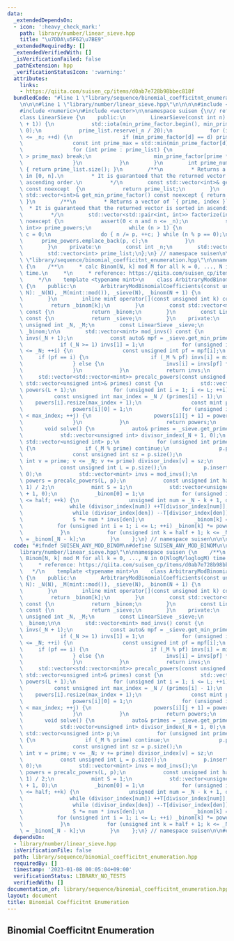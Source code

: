 ```yaml
---
data:
  _extendedDependsOn:
  - icon: ':heavy_check_mark:'
    path: library/number/linear_sieve.hpp
    title: "\u7DDA\u5F62\u7BE9"
  _extendedRequiredBy: []
  _extendedVerifiedWith: []
  _isVerificationFailed: false
  _pathExtension: hpp
  _verificationStatusIcon: ':warning:'
  attributes:
    links:
    - https://qiita.com/suisen_cp/items/d0ab7e728b98bbec818f
  bundledCode: "#line 1 \"library/sequence/binomial_coefficitnt_enumeration.hpp\"\n\
    \n\n\n#line 1 \"library/number/linear_sieve.hpp\"\n\n\n\n#include <cassert>\n\
    #include <numeric>\n#include <vector>\n\nnamespace suisen {\n// referece: https://37zigen.com/linear-sieve/\n\
    class LinearSieve {\n    public:\n        LinearSieve(const int n) : _n(n), min_prime_factor(std::vector<int>(n\
    \ + 1)) {\n            std::iota(min_prime_factor.begin(), min_prime_factor.end(),\
    \ 0);\n            prime_list.reserve(_n / 20);\n            for (int d = 2; d\
    \ <= _n; ++d) {\n                if (min_prime_factor[d] == d) prime_list.push_back(d);\n\
    \                const int prime_max = std::min(min_prime_factor[d], _n / d);\n\
    \                for (int prime : prime_list) {\n                    if (prime\
    \ > prime_max) break;\n                    min_prime_factor[prime * d] = prime;\n\
    \                }\n            }\n        }\n        int prime_num() const noexcept\
    \ { return prime_list.size(); }\n        /**\n         * Returns a vector of primes\
    \ in [0, n].\n         * It is guaranteed that the returned vector is sorted in\
    \ ascending order.\n         */\n        const std::vector<int>& get_prime_list()\
    \ const noexcept  {\n            return prime_list;\n        }\n        const\
    \ std::vector<int>& get_min_prime_factor() const noexcept { return min_prime_factor;\
    \ }\n        /**\n         * Returns a vector of `{ prime, index }`.\n       \
    \  * It is guaranteed that the returned vector is sorted in ascending order.\n\
    \         */\n        std::vector<std::pair<int, int>> factorize(int n) const\
    \ noexcept {\n            assert(0 < n and n <= _n);\n            std::vector<std::pair<int,\
    \ int>> prime_powers;\n            while (n > 1) {\n                int p = min_prime_factor[n],\
    \ c = 0;\n                do { n /= p, ++c; } while (n % p == 0);\n          \
    \      prime_powers.emplace_back(p, c);\n            }\n            return prime_powers;\n\
    \        }\n    private:\n        const int _n;\n        std::vector<int> min_prime_factor;\n\
    \        std::vector<int> prime_list;\n};\n} // namespace suisen\n\n\n#line 5\
    \ \"library/sequence/binomial_coefficitnt_enumeration.hpp\"\n\nnamespace suisen\
    \ {\n    /**\n     * calc Binom[N, k] mod M for all k = 0, ..., N in O(NlogM/loglogM)\
    \ time.\n     *\n     * reference: https://qiita.com/suisen_cp/items/d0ab7e728b98bbec818f\n\
    \     */\n    template <typename mint>\n    class ArbitraryModBinomialCoefficients\
    \ {\n    public:\n        ArbitraryModBinomialCoefficients(const unsigned int\
    \ N): _N(N), _M(mint::mod()), _sieve(N), _binom(N + 1) {\n            solve();\n\
    \        }\n        inline mint operator[](const unsigned int k) const {\n   \
    \         return _binom[k];\n        }\n        const std::vector<mint>& get_coeffs()\
    \ const {\n            return _binom;\n        }\n        const LinearSieve& get_sieve()\
    \ const {\n            return _sieve;\n        }\n    private:\n        const\
    \ unsigned int _N, _M;\n        const LinearSieve _sieve;\n        std::vector<mint>\
    \ _binom;\n\n        std::vector<mint> mod_invs() const {\n            std::vector<mint>\
    \ invs(_N + 1);\n            const auto& mpf = _sieve.get_min_prime_factor();\n\
    \            if (_N >= 1) invs[1] = 1;\n            for (unsigned int i = 2; i\
    \ <= _N; ++i) {\n                const unsigned int pf = mpf[i];\n           \
    \     if (pf == i) {\n                    if (_M % pf) invs[i] = mint(i).inv();\n\
    \                } else {\n                    invs[i] = invs[pf] * invs[i / pf];\n\
    \                }\n            }\n            return invs;\n        }\n\n   \
    \     std::vector<std::vector<mint>> precalc_powers(const unsigned int L, const\
    \ std::vector<unsigned int>& primes) const {\n            std::vector<std::vector<mint>>\
    \ powers(L + 1);\n            for (unsigned int i = 1; i <= L; ++i) {\n      \
    \          const unsigned int max_index = _N / (primes[i] - 1);\n            \
    \    powers[i].resize(max_index + 1);\n                const mint pi = primes[i];\n\
    \                powers[i][0] = 1;\n                for (unsigned int j = 0; j\
    \ < max_index; ++j) {\n                    powers[i][j + 1] = powers[i][j] * pi;\n\
    \                }\n            }\n            return powers;\n        }\n\n \
    \       void solve() {\n            auto& primes = _sieve.get_prime_list();\n\
    \            std::vector<unsigned int> divisor_index(_N + 1, 0);\n           \
    \ std::vector<unsigned int> p;\n            for (unsigned int prime : primes)\
    \ {\n                if (_M % prime) continue;\n                p.push_back(prime);\n\
    \                const unsigned int sz = p.size();\n                for (unsigned\
    \ int v = prime; v <= _N; v += prime) divisor_index[v] = sz;\n            }\n\
    \            const unsigned int L = p.size();\n            p.insert(p.begin(),\
    \ 0);\n            std::vector<mint> invs = mod_invs();\n            std::vector<std::vector<mint>>\
    \ powers = precalc_powers(L, p);\n            const unsigned int half = (_N +\
    \ 1) / 2;\n            mint S = 1;\n            std::vector<unsigned int> T(L\
    \ + 1, 0);\n            _binom[0] = 1;\n            for (unsigned int k = 1; k\
    \ <= half; ++k) {\n                unsigned int num = _N - k + 1, den = k;\n \
    \               while (divisor_index[num]) ++T[divisor_index[num]], num /= p[divisor_index[num]];\n\
    \                while (divisor_index[den]) --T[divisor_index[den]], den /= p[divisor_index[den]];\n\
    \                S *= num * invs[den];\n                _binom[k] = S;\n     \
    \           for (unsigned int i = 1; i <= L; ++i) _binom[k] *= powers[i][T[i]];\n\
    \            }\n            for (unsigned int k = half + 1; k <= _N; ++k) _binom[k]\
    \ = _binom[_N - k];\n        }\n    };\n} // namespace suisen\n\n\n"
  code: "#ifndef SUISEN_ANY_MOD_BINOM\n#define SUISEN_ANY_MOD_BINOM\n\n#include \"\
    library/number/linear_sieve.hpp\"\n\nnamespace suisen {\n    /**\n     * calc\
    \ Binom[N, k] mod M for all k = 0, ..., N in O(NlogM/loglogM) time.\n     *\n\
    \     * reference: https://qiita.com/suisen_cp/items/d0ab7e728b98bbec818f\n  \
    \   */\n    template <typename mint>\n    class ArbitraryModBinomialCoefficients\
    \ {\n    public:\n        ArbitraryModBinomialCoefficients(const unsigned int\
    \ N): _N(N), _M(mint::mod()), _sieve(N), _binom(N + 1) {\n            solve();\n\
    \        }\n        inline mint operator[](const unsigned int k) const {\n   \
    \         return _binom[k];\n        }\n        const std::vector<mint>& get_coeffs()\
    \ const {\n            return _binom;\n        }\n        const LinearSieve& get_sieve()\
    \ const {\n            return _sieve;\n        }\n    private:\n        const\
    \ unsigned int _N, _M;\n        const LinearSieve _sieve;\n        std::vector<mint>\
    \ _binom;\n\n        std::vector<mint> mod_invs() const {\n            std::vector<mint>\
    \ invs(_N + 1);\n            const auto& mpf = _sieve.get_min_prime_factor();\n\
    \            if (_N >= 1) invs[1] = 1;\n            for (unsigned int i = 2; i\
    \ <= _N; ++i) {\n                const unsigned int pf = mpf[i];\n           \
    \     if (pf == i) {\n                    if (_M % pf) invs[i] = mint(i).inv();\n\
    \                } else {\n                    invs[i] = invs[pf] * invs[i / pf];\n\
    \                }\n            }\n            return invs;\n        }\n\n   \
    \     std::vector<std::vector<mint>> precalc_powers(const unsigned int L, const\
    \ std::vector<unsigned int>& primes) const {\n            std::vector<std::vector<mint>>\
    \ powers(L + 1);\n            for (unsigned int i = 1; i <= L; ++i) {\n      \
    \          const unsigned int max_index = _N / (primes[i] - 1);\n            \
    \    powers[i].resize(max_index + 1);\n                const mint pi = primes[i];\n\
    \                powers[i][0] = 1;\n                for (unsigned int j = 0; j\
    \ < max_index; ++j) {\n                    powers[i][j + 1] = powers[i][j] * pi;\n\
    \                }\n            }\n            return powers;\n        }\n\n \
    \       void solve() {\n            auto& primes = _sieve.get_prime_list();\n\
    \            std::vector<unsigned int> divisor_index(_N + 1, 0);\n           \
    \ std::vector<unsigned int> p;\n            for (unsigned int prime : primes)\
    \ {\n                if (_M % prime) continue;\n                p.push_back(prime);\n\
    \                const unsigned int sz = p.size();\n                for (unsigned\
    \ int v = prime; v <= _N; v += prime) divisor_index[v] = sz;\n            }\n\
    \            const unsigned int L = p.size();\n            p.insert(p.begin(),\
    \ 0);\n            std::vector<mint> invs = mod_invs();\n            std::vector<std::vector<mint>>\
    \ powers = precalc_powers(L, p);\n            const unsigned int half = (_N +\
    \ 1) / 2;\n            mint S = 1;\n            std::vector<unsigned int> T(L\
    \ + 1, 0);\n            _binom[0] = 1;\n            for (unsigned int k = 1; k\
    \ <= half; ++k) {\n                unsigned int num = _N - k + 1, den = k;\n \
    \               while (divisor_index[num]) ++T[divisor_index[num]], num /= p[divisor_index[num]];\n\
    \                while (divisor_index[den]) --T[divisor_index[den]], den /= p[divisor_index[den]];\n\
    \                S *= num * invs[den];\n                _binom[k] = S;\n     \
    \           for (unsigned int i = 1; i <= L; ++i) _binom[k] *= powers[i][T[i]];\n\
    \            }\n            for (unsigned int k = half + 1; k <= _N; ++k) _binom[k]\
    \ = _binom[_N - k];\n        }\n    };\n} // namespace suisen\n\n#endif // SUISEN_ANY_MOD_BINOM\n"
  dependsOn:
  - library/number/linear_sieve.hpp
  isVerificationFile: false
  path: library/sequence/binomial_coefficitnt_enumeration.hpp
  requiredBy: []
  timestamp: '2023-01-08 00:05:04+09:00'
  verificationStatus: LIBRARY_NO_TESTS
  verifiedWith: []
documentation_of: library/sequence/binomial_coefficitnt_enumeration.hpp
layout: document
title: Binomial Coefficitnt Enumeration
---
```

## Binomial Coefficitnt Enumeration
